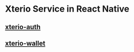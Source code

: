 # Xterio Service in React Native

## [xterio-auth](./xterio-auth/README.md)

## [xterio-wallet](./xterio-wallet/README.md)
